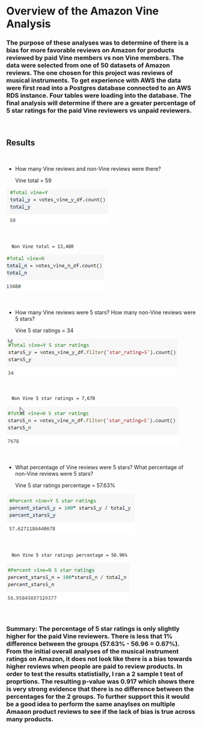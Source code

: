 # Overview of the Amazon Vine Analysis

### The purpose of these analyses was to determine of there is a bias for more favorable reviews on Amazon for products reviewed by paid Vine members vs non Vine members. The data were selected from one of 50 datasets of Amazon reviews. The one chosen for this project was reviews of musical instruments. To get experience with AWS the data were first read into a Postgres database connected to an AWS RDS instance. Four tables were loading into the database. The final analysis will determine if there are a greater percentage of 5 star ratings for the paid Vine reviewers vs unpaid reviewers.

<br/>

## Results 

<br/>

-   How many Vine reviews and non-Vine reviews were there?
    
    Vine total = 59

![Total Vine](./Resources/totalVineY.png) 

<br/>

      Non Vine total = 13,480

![Total Non-Vine](./Resources/totalVineN.png) 

<br/>

-   How many Vine reviews were 5 stars? How many non-Vine reviews were 5 stars?
    
    Vine 5 star ratings = 34

![Total 5 star Vine](./Resources/star5VineY.png) 

<br/>

      Non Vine 5 star ratings = 7,678

![Total 5 star Non-Vine](./Resources/star5VineN.png) 

<br/>

-   What percentage of Vine reviews were 5 stars? What percentage of non-Vine reviews were 5 stars?
    
    Vine 5 star ratings percentage = 57.63%

![Percent 5 star Vine](./Resources/percentVineY.png) 

<br/>

      Non Vine 5 star ratings percentage = 56.96%

![Percent 5 star Non-Vine](./Resources/percentVineN.png) 

<br/>


### Summary: The percentage of 5 star ratings is only slightly higher for the paid Vine reviewers. There is less that 1% difference between the groups (57.63% - 56.96 = 0.67%). From the initial overall analyses of the musical instrument ratings on Amazon, it does not look like there is a bias towards higher reviews when people are paid to review products. In order to test the results statistially, I ran a 2 sample t test of proprtions. The resulting p-value was 0.917 which shows there is very strong evidence that there is **no difference** between the percentages for the 2 groups. To further support this it would be a good idea to perform the same anaylses on multiple Amaaon product reviews to see if the lack of bias is true across many products.
